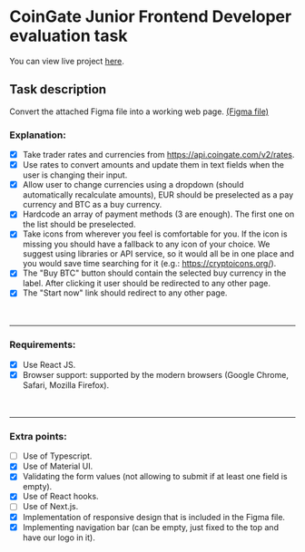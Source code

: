 # CoinGate Junior Frontend Developer evaluation task

You can view live project [here](http://rolandasseputis.lt:2548/).

## Task description

Convert the attached Figma file into a working web page. [(Figma file)](https://www.figma.com/file/qiJAnL7XAVIjhuBD88T26w/Buy%26sell-copy?node-id=0%3A1)

### Explanation:

- [x] Take trader rates and currencies from https://api.coingate.com/v2/rates.
- [x] Use rates to convert amounts and update them in text fields when the user is changing their input.
- [x] Allow user to change currencies using a dropdown (should automatically recalculate amounts), EUR should be preselected as a pay currency and BTC as a buy currency.
- [x] Hardcode an array of payment methods (3 are enough). The first one on the list should be preselected.
- [x] Take icons from wherever you feel is comfortable for you. If the icon is missing you should have a fallback to any icon of your choice. We suggest using libraries or API service, so it would all be in one place and you would save time searching for it (e.g.: https://cryptoicons.org/).
- [x] The "Buy BTC" button should contain the selected buy currency in the label. After clicking it user should be redirected to any other page.
- [x] The "Start now" link should redirect to any other page.
<br /><br /><br />
---

### Requirements:

- [x] Use React JS.
- [x] Browser support: supported by the modern browsers (Google Chrome, Safari, Mozilla Firefox).
<br /><br /><br />
---

### Extra points:

- [ ] Use of Typescript.
- [x] Use of Material UI.
- [x] Validating the form values (not allowing to submit if at least one field is empty).
- [x] Use of React hooks.
- [ ] Use of Next.js.
- [x] Implementation of responsive design that is included in the Figma file.
- [x] Implementing navigation bar (can be empty, just fixed to the top and have our logo in it).
